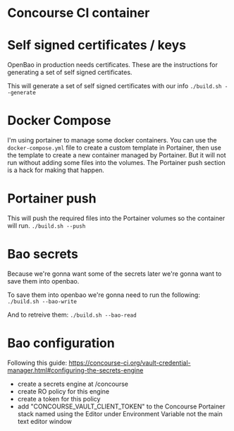 # Concourse CI container

# Self signed certificates / keys
OpenBao in production needs certificates.  These are the instructions for generating a set of self signed certificates.

This will generate a set of self signed certificates with our info
```./build.sh --generate```

# Docker Compose
I'm using portainer to manage some docker containers.  You can use the `docker-compose.yml` file to create a custom template in Portainer, then use the template to create a new container managed by Portainer.  But it will not run without adding some files into the volumes. The Portainer push section is a hack for making that happen.

# Portainer push
This will push the required files into the Portainer volumes so the container will run.
```./build.sh --push```

# Bao secrets
Because we're gonna want some of the secrets later we're gonna want to save them into openbao.

To save them into openbao we're gonna need to run the following:
```./build.sh --bao-write```

And to retreive them:
```./build.sh --bao-read```

# Bao configuration

Following this guide:
https://concourse-ci.org/vault-credential-manager.html#configuring-the-secrets-engine

- create a secrets engine at /concourse
- create RO policy for this engine
- create a token for this policy
- add "CONCOURSE_VAULT_CLIENT_TOKEN" to the Concourse Portainer stack named using the Editor under Environment Variable not the main text editor window

